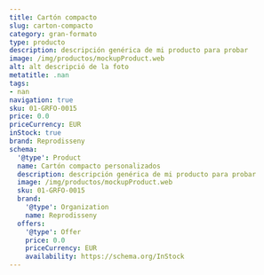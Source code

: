```yaml
---
title: Cartón compacto
slug: carton-compacto
category: gran-formato
type: producto
description: descripción genérica de mi producto para probar
image: /img/productos/mockupProduct.web
alt: alt descripció de la foto
metatitle: .nan
tags:
- nan
navigation: true
sku: 01-GRFO-0015
price: 0.0
priceCurrency: EUR
inStock: true
brand: Reprodisseny
schema:
  '@type': Product
  name: Cartón compacto personalizados
  description: descripción genérica de mi producto para probar
  image: /img/productos/mockupProduct.web
  sku: 01-GRFO-0015
  brand:
    '@type': Organization
    name: Reprodisseny
  offers:
    '@type': Offer
    price: 0.0
    priceCurrency: EUR
    availability: https://schema.org/InStock
---
```

